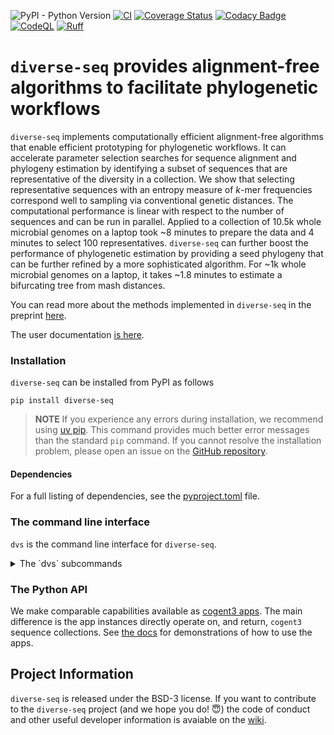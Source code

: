 ![PyPI - Python Version](https://img.shields.io/pypi/pyversions/diverse-seq)
[![CI](https://github.com/HuttleyLab/DiverseSeq/actions/workflows/ci.yml/badge.svg)](https://github.com/HuttleyLab/DiverseSeq/actions/workflows/ci.yml)
[![Coverage Status](https://coveralls.io/repos/github/HuttleyLab/DiverseSeq/badge.svg?branch=main)](https://coveralls.io/github/HuttleyLab/DiverseSeq?branch=main)
[![Codacy Badge](https://app.codacy.com/project/badge/Grade/ef3010ea162f47a2a5a44e0f3f6ed1f0)](https://app.codacy.com/gh/HuttleyLab/DiverseSeq/dashboard?utm_source=gh&utm_medium=referral&utm_content=&utm_campaign=Badge_grade)
[![CodeQL](https://github.com/HuttleyLab/DiverseSeq/actions/workflows/codeql.yml/badge.svg)](https://github.com/HuttleyLab/DiverseSeq/actions/workflows/codeql.yml)
[![Ruff](https://img.shields.io/endpoint?url=https://raw.githubusercontent.com/astral-sh/ruff/main/assets/badge/v2.json)](https://github.com/astral-sh/ruff)

# `diverse-seq` provides alignment-free algorithms to facilitate phylogenetic workflows

`diverse-seq` implements computationally efficient alignment-free algorithms that enable efficient prototyping for phylogenetic workflows. It can accelerate parameter selection searches for sequence alignment and phylogeny estimation by identifying a subset of sequences that are representative of the diversity in a collection. We show that selecting representative sequences with an entropy measure of *k*-mer frequencies correspond well to sampling via conventional genetic distances. The computational performance is linear with respect to the number of sequences and can be run in parallel. Applied to a collection of 10.5k whole microbial genomes on a laptop took ~8 minutes to prepare the data and 4 minutes to select 100 representatives. `diverse-seq` can further boost the performance of phylogenetic estimation by providing a seed phylogeny that can be further refined by a more sophisticated algorithm. For ~1k whole microbial genomes on a laptop, it takes ~1.8 minutes to estimate a bifurcating tree from mash distances.

You can read more about the methods implemented in `diverse-seq` in the preprint [here](https://biorxiv.org/cgi/content/short/2024.11.10.622877v1).

The user documentation [is here](https://diverse-seq.readthedocs.io).

### Installation

`diverse-seq` can be installed from PyPI as follows

```
pip install diverse-seq
```

> **NOTE**
> If you experience any errors during installation, we recommend using [uv pip](https://docs.astral.sh/uv/). This command provides much better error messages than the standard `pip` command. If you cannot resolve the installation problem, please open an issue on the [GitHub repository](https://github.com/HuttleyLab/DiverseSeq/issues).

#### Dependencies

For a full listing of dependencies, see the [pyproject.toml](./pyproject.toml) file.

### The command line interface

`dvs` is the command line interface for `diverse-seq`.

<details>
    <summary>The `dvs` subcommands</summary>

<!-- [[[cog
import cog
from diverse_seq.cli import main
from click.testing import CliRunner
runner = CliRunner()
result = runner.invoke(main, [])
help = result.output.replace("Usage: main", "Usage: dvs")
cog.out(
    "```\n{}\n```".format(help)
)
]]] -->
```
Usage: dvs [OPTIONS] COMMAND [ARGS]...

  dvs -- alignment free detection of the most diverse sequences using JSD

Options:
  --version  Show the version and exit.
  --help     Show this message and exit.

Commands:
  demo-data  Export a demo sequence file
  prep       Writes processed sequences to a <HDF5 file>.dvseqs.
  max        Identify the seqs that maximise average delta JSD
  nmost      Identify n seqs that maximise average delta JSD
  ctree      Quickly compute a cluster tree based on kmers for a collection...

```
<!-- [[[end]]] -->

</details>

### The Python API

We make comparable capabilities available as [cogent3 apps](https://cogent3.org/doc/app/index.html). The main difference is the app instances directly operate on, and return, `cogent3` sequence collections. See [the docs](https://diverse-seq.readthedocs.io/en/latest/apps/) for demonstrations of how to use the apps.

## Project Information 

`diverse-seq` is released under the BSD-3 license. If you want to contribute to the `diverse-seq` project (and we hope you do! :innocent:) the code of conduct and other useful developer information is avaiable on the [wiki](https://github.com/HuttleyLab/DiverseSeq/wiki). 